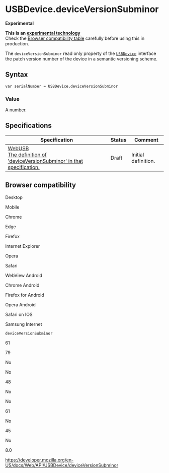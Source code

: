 USBDevice.deviceVersionSubminor
===============================

**Experimental**

**This is an [experimental technology](https://developer.mozilla.org/en-US/docs/MDN/Guidelines/Conventions_definitions#experimental)**  
Check the [Browser compatibility table](#browser_compatibility) carefully before using this in production.

The `deviceVersionSubminor` read only property of the [`USBDevice`](../usbdevice) interface the patch version number of the device in a semantic versioning scheme.

Syntax
------

    var serialNumber = USBDevice.deviceVersionSubminor

### Value

A number.

Specifications
--------------

<table><thead><tr class="header"><th>Specification</th><th>Status</th><th>Comment</th></tr></thead><tbody><tr class="odd"><td><a href="https://wicg.github.io/webusb/#dom-usbdevice-deviceversionsubminor">WebUSB<br />
<span class="small">The definition of 'deviceVersionSubminor' in that specification.</span></a></td><td><span class="spec-draft">Draft</span></td><td>Initial definition.</td></tr></tbody></table>

Browser compatibility
---------------------

Desktop

Mobile

Chrome

Edge

Firefox

Internet Explorer

Opera

Safari

WebView Android

Chrome Android

Firefox for Android

Opera Android

Safari on IOS

Samsung Internet

`deviceVersionSubminor`

61

79

No

No

48

No

No

61

No

45

No

8.0

<a href="https://developer.mozilla.org/en-US/docs/Web/API/USBDevice/deviceVersionSubminor" class="_attribution-link">https://developer.mozilla.org/en-US/docs/Web/API/USBDevice/deviceVersionSubminor</a>
